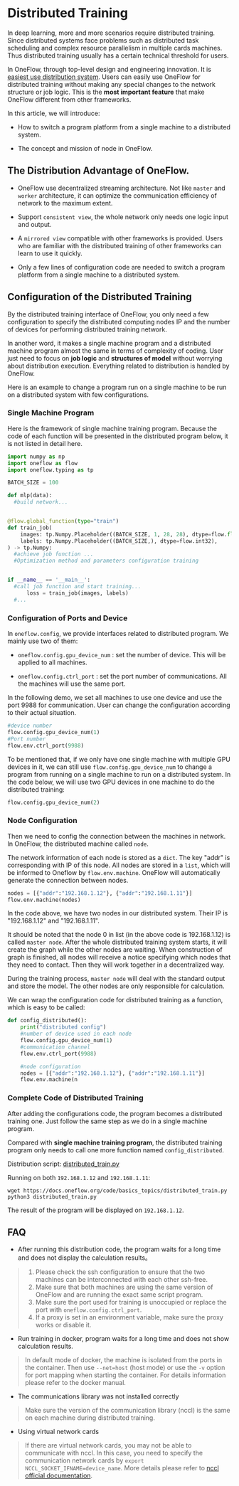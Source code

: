 # Distributed Training

In deep learning, more and more scenarios require distributed training. Since distributed systems face problems such as distributed task scheduling and complex resource parallelism in multiple cards machines. Thus distributed training usually has a certain technical threshold for users.

In OneFlow, through top-level design and engineering innovation. It is [easiest use distribution system](./essentials_of_oneflow.md#oneflow_2). Users can easily use OneFlow for distributed training without making any special changes to the network structure or job logic. This is the **most important feature** that make OneFlow different from other frameworks.

In this article, we will introduce:

* How to switch a program platform from a single machine to a distributed system.

* The concept and mission of node in OneFlow.

## The Distribution Advantage of OneFlow.

* OneFlow use decentralized streaming architecture. Not like  `master` and `worker` architecture, it can optimize the communication efficiency of network to the maximum extent.

* Support `consistent view`, the whole network only needs one logic input and output.

* A `mirrored view` compatible with other frameworks is provided. Users who are familiar with the distributed training of other frameworks can learn to use it quickly.

* Only a few lines of configuration code are needed to switch a program platform from a single machine to a distributed system.

## Configuration of the Distributed Training

By the distributed training interface of OneFlow, you only need a few configuration to specify the distributed computing nodes IP and the number of devices for performing distributed training network.

In another word, it makes a single machine program and a distributed machine program almost the same in terms of complexity of coding. User just need to focus on **job logic** and **structures of model** without worrying about distribution execution. Everything related to distribution is handled by OneFlow.

Here is an example to change a program run on a single machine to be run on a distributed system with few configurations.

### Single Machine Program
Here is the framework of single machine training program. Because the code of each function will be presented in the distributed program below, it is not listed in detail here.
```python
import numpy as np
import oneflow as flow
import oneflow.typing as tp

BATCH_SIZE = 100

def mlp(data):
  #build network...


@flow.global_function(type="train")
def train_job(
    images: tp.Numpy.Placeholder((BATCH_SIZE, 1, 28, 28), dtype=flow.float),
    labels: tp.Numpy.Placeholder((BATCH_SIZE,), dtype=flow.int32),
) -> tp.Numpy:
  #achieve job function ...
  #Optimization method and parameters configuration training


if __name__ == '__main__':
  #call job function and start training...
      loss = train_job(images, labels)
  #...
```

### Configuration of Ports and Device

In `oneflow.config`, we provide interfaces related to distributed program. We mainly use two of them:

* `oneflow.config.gpu_device_num` : set the number of device. This will be applied to all machines.

* `oneflow.config.ctrl_port` : set the port number of communications. All the machines will use the same port.

In the following demo, we set all machines to use one device and use the port 9988 for communication. User can change the configuration according to their actual situation.
```python
#device number
flow.config.gpu_device_num(1)
#Port number
flow.env.ctrl_port(9988)
```

To be mentioned that, if we only have one single machine with multiple GPU devices in it, we can still use  `flow.config.gpu_device_num`  to change a program from running on a single machine to run on a distributed system. In the code below, we will use two GPU devices in one machine to do the distributed training:
```python
flow.config.gpu_device_num(2)
```

### Node Configuration

Then we need to config the connection between the machines in network. In OneFlow, the distributed machine called `node`.

The network information of each node is stored as a `dict`. The key "addr" is corresponding with IP of this node. All nodes are stored in a `list`, which will be informed to Oneflow by `flow.env.machine`. OneFlow will automatically generate the connection between nodes.

```python
nodes = [{"addr":"192.168.1.12"}, {"addr":"192.168.1.11"}]
flow.env.machine(nodes)
```

In the code above, we have two nodes in our distributed system. Their IP is "192.168.1.12" and "192.168.1.11".

It should be noted that the node 0 in list (in the above code is 192.168.1.12) is called `master node`. After the whole distributed training system starts, it will create the graph while the other nodes are waiting. When construction of graph is finished, all nodes will receive a notice specifying which nodes that they need to contact. Then they will work together in a decentralized way.

During the training process, `master node`  will deal with the standard output and store the model. The other nodes are only responsible for calculation.

We can wrap the configuration code for distributed training as a function, which is easy to be called:

```python
def config_distributed():
    print("distributed config")
    #number of device used in each node
    flow.config.gpu_device_num(1)
    #communication channel
    flow.env.ctrl_port(9988)

    #node configuration
    nodes = [{"addr":"192.168.1.12"}, {"addr":"192.168.1.11"}]
    flow.env.machine(n
```

### Complete Code of Distributed Training
After adding the configurations code, the program becomes a distributed training one. Just follow the same step as we do in a single machine program.

Compared with **single machine training program**, the distributed training program only needs to call one more function named `config_distributed`.

Distribution script: [distributed_train.py](../code/basics_topics/distributed_train.py)

Running on both `192.168.1.12` and `192.168.1.11`:

```shell
wget https://docs.oneflow.org/code/basics_topics/distributed_train.py
python3 distributed_train.py
```
The result of the program will be displayed on `192.168.1.12`.

## FAQ

- After running this distribution code, the program waits for a long time and does not display the calculation results。

> 1. Please check the ssh configuration to ensure that the two machines can be interconnected with each other ssh-free.
> 2. Make sure that both machines are using the same version of OneFlow and are running the exact same script program.
> 3. Make sure the port used for training is unoccupied or replace the port with `oneflow.config.ctrl_port`.
> 4. If a proxy is set in an environment variable, make sure the proxy works or disable it.

- Run training in docker, program waits for a long time and does not show calculation results.

> In default mode of docker, the machine is isolated from the ports in the container. Then use `--net=host` (host mode) or use the `-v` option for port mapping when starting the container. For details information please refer to the docker manual.

- The communications library was not installed correctly

> Make sure the version of the communication library (nccl) is the same on each machine during distributed training.

- Using virtual network cards

> If there are virtual network cards, you may not be able to communicate with nccl. In this case, you need to specify the communication network cards by `export NCCL_SOCKET_IFNAME=device_name`. More details please refer to [nccl official documentation](https://docs.nvidia.com/deeplearning/nccl/user-guide/docs).
